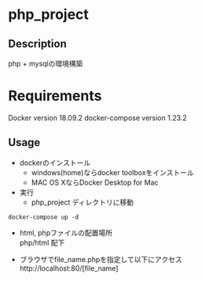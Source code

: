 # php_project
## Description
php + mysqlの環境構築

# Requirements
Docker version 18.09.2
docker-compose version 1.23.2

## Usage
- dockerのインストール
    - windows(home)ならdocker toolboxをインストール
    - MAC OS XならDocker Desktop for Mac
- 実行
    - php_project ディレクトリに移動
```
docker-compose up -d
```
- html, phpファイルの配置場所  
php/html 配下

- ブラウザでfile_name.phpを指定して以下にアクセス  
http://localhost:80/[file_name]
